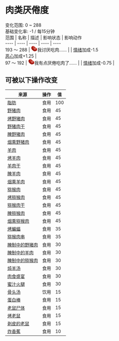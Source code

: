# 肉类<nobr>厌倦度</nobr>  
变化范围: 0 ~ 288  
基础变化率: -1 / 每15分钟  
范围  |  名称  |  描述  |  影响状态  |  影响动作  
----  |  ----  |  ----  |  ----  |  ----  
193 ～ 288  |  <img decoding="async" src="Sprite/SaturationMeat.png" style="width:20px;">我讨厌吃肉……  |    |  [情绪](Morale.md)加成-1.5<br>[恶心](Nausea.md)加成+1.25  |    
97 ～ 192  |  <img decoding="async" src="Sprite/SaturationMeat.png" style="width:20px;">我有点厌倦吃肉了……  |    |  [情绪](Morale.md)加成-0.75  |    
## 可被以下操作改变  
来源  |  操作  |  值  
----  |  ----  |  ----  
[脂肪](Fat.md)  |  食用  |  100  
[野猪肉](BoarMeat.md)  |  食用  |  45  
[烤野猪肉](BoarMeatCooked.md)  |  食用  |  45  
[野猪肉干](BoarMeatDried.md)  |  食用  |  45  
[腌野猪肉](BoarMeatSalted.md)  |  食用  |  45  
[烟熏野猪肉](BoarMeatSmoked.md)  |  食用  |  45  
[羊肉](GoatMeat.md)  |  食用  |  45  
[烤羊肉](GoatMeatCooked.md)  |  食用  |  45  
[羊肉干](GoatMeatDried.md)  |  食用  |  45  
[腌羊肉](GoatMeatSalted.md)  |  食用  |  45  
[烟熏羊肉](GoatMeatSmoked.md)  |  食用  |  45  
[猕猴肉](MacaqueMeat.md)  |  食用  |  45  
[烤猕猴肉](MacaqueMeatCooked.md)  |  食用  |  45  
[猕猴肉干](MacaqueMeatDried.md)  |  食用  |  45  
[腌猕猴肉](MacaqueMeatSalted.md)  |  食用  |  45  
[烟熏猕猴肉](MacaqueMeatSmoked.md)  |  食用  |  45  
[烤蝙蝠](BatCooked.md)  |  食用  |  35  
[猕猴肉串](MacaqueSkewers.md)  |  食用  |  35  
[腌制中的野猪肉](BoarMeatSaltedDrying.md)  |  食用  |  30  
[腌制中的羊肉](GoatMeatSaltedDrying.md)  |  食用  |  30  
[腌制中的猕猴肉](MacaqueMeatSaltedDrying.md)  |  食用  |  30  
[炖羊汤](GoatStew.md)  |  食用  |  30  
[肉食盛宴](HeartyFeast.md)  |  食用  |  30  
[蜜汁火腿](HoneyGlazedPork.md)  |  食用  |  30  
[骨头汤](BoneBroth.md)  |  饮用  |  15  
[蛋白棒](ProteinBar.md)  |  食用  |  15  
[老鼠尸体](Mouse.md)  |  食用  |  15  
[烤老鼠](MouseCooked.md)  |  食用  |  15  
[剥皮的老鼠](MouseSkinned.md)  |  食用  |  15  
[炸香蕉](FriedBanana.md)  |  食用  |  10  
